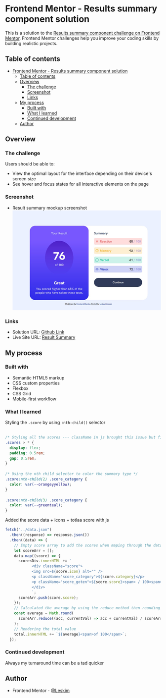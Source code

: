 # Frontend Mentor - Results summary component solution

This is a solution to the [Results summary component challenge on Frontend Mentor](https://www.frontendmentor.io/challenges/results-summary-component-CE_K6s0maV). Frontend Mentor challenges help you improve your coding skills by building realistic projects. 

## Table of contents

- [Frontend Mentor - Results summary component solution](#frontend-mentor---results-summary-component-solution)
  - [Table of contents](#table-of-contents)
  - [Overview](#overview)
    - [The challenge](#the-challenge)
    - [Screenshot](#screenshot)
    - [Links](#links)
  - [My process](#my-process)
    - [Built with](#built-with)
    - [What I learned](#what-i-learned)
    - [Continued development](#continued-development)
  - [Author](#author)


## Overview

### The challenge

Users should be able to:

- View the optimal layout for the interface depending on their device's screen size
- See hover and focus states for all interactive elements on the page

### Screenshot

- Result summary mockup screenshot
![](./assets/images/screenshot.jpg)


### Links

- Solution URL: [Github Link](https://github.com/issagoodlifeInc/result-summary.git)
- Live Site URL: [Result Summary](https://result-sumary.netlify.app/)

## My process

### Built with

- Semantic HTML5 markup
- CSS custom properties
- Flexbox
- CSS Grid
- Mobile-first workflow

### What I learned


Styling the `.score` by using `:nth-child()` selector

```css

/* Styling all the scores --- className in js brought this issue but fixed it by changing to class */
.scores > * {
  display: flex;
  padding: 0.5rem;
  gap: 0.5rem;
}

/* Using the nth child selector to color the summary type */
.score:nth-child(2) .score_category {
  color: var(--orangeyyellow);
}

.score:nth-child(3) .score_category {
  color: var(--greenteal);
}
```

Added the score data + icons + totlaa score with js
```js
fetch("../data.json")
  .then((response) => response.json())
  .then((data) => {
    // Empty score array to add the scores when maping through the data
    let scoreArr = [];
    data.map((score) => {
      scoresDiv.innerHTML += `
            <div className="score">
            <img src=${score.icon} alt="" />
            <p className="score_category">${score.category}</p>
            <p className="score_goten">${score.score}<span> / 100<span><p>
            </div>
            `;
      scoreArr.push(score.score);
    });
    // Calculated the average by using the reduce method then rounding the average after dividing by the length
    const average = Math.round(
      scoreArr.reduce((acc, currentVal) => acc + currentVal) / scoreArr.length
    );
    // Rendering the total value
    total.innerHTML += `${average}<span>of 100</span>`;
  });

```

### Continued development

Always my turnaround time can be a tad quicker

## Author

- Frontend Mentor - [@Leskim](https://www.frontendmentor.io/profile/Leskim)

